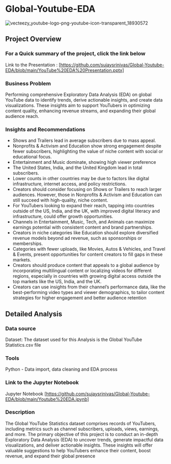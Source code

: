 # Global-Youtube-EDA

  ![vecteezy_youtube-logo-png-youtube-icon-transparent_18930572](https://github.com/user-attachments/assets/1fbccae5-9363-4fd8-8ba4-48bbc3a295be)

## Project Overview

### For a Quick summary of the project, click the link below

Link to the Presentation : [https://github.com/sujaysrinivas/Global-Youtube-EDA/blob/main/YouTube%20EDA%20Presentation.pptx] 

### Business Problem
Performing comprehensive Exploratory Data Analysis (EDA) on global YouTube data to identify trends, derive actionable insights, and create data visualizations.          These insights aim to support YouTubers in optimizing content quality, enhancing revenue streams, and expanding their global audience reach.

### Insights and Recommendations

* Shows and Trailers lead in average subscribers due to mass appeal.
* Nonprofits & Activism and Education show strong engagement despite fewer subscribers, highlighting the value of niche content with social or educational focus.
* Entertainment and Music dominate, showing high viewer preference
* The United States, India, and the United Kingdom lead in total subscribers.
* Lower counts in other countries may be due to factors like digital infrastructure, internet access, and policy restrictions.
* Creators should consider focusing on Shows or Trailers to reach larger audiences. However, those in Nonprofits & Activism and Education can still succeed with        high-quality, niche content.
* For YouTubers looking to expand their reach, tapping into countries outside of the US, India, and the UK, with improved digital literacy and infrastructure, could    offer growth opportunities.
* Channels in Entertainment, Music, Tech, and Animals can maximize earnings potential with consistent content and brand partnerships.
* Creators in niche categories like Education should explore diversified revenue models beyond ad revenue, such as sponsorships or memberships.
* Categories with fewer uploads, like Movies, Autos & Vehicles, and Travel & Events, present opportunities for content creators to fill gaps in these markets.
* Creators should produce content that appeals to a global audience by incorporating multilingual content or localizing videos for different regions, especially in     countries with growing digital access outside the top markets like the US, India, and the UK.
* Creators can use insights from their channel’s performance data, like the best-performing video types and viewer demographics, to tailor content strategies for       higher engagement and better audience retention

## Detailed Analysis

### Data source
Dataset: The dataset used for this Analysis is the Global YouTube Statistics.csv file

### Tools 
Python - Data import, data cleaning and EDA process

### Link to the Jupyter Notebook

Jupyter Notebook [https://github.com/sujaysrinivas/Global-Youtube-EDA/blob/main/Youtube%20EDA.ipynb]

### Description
The Global YouTube Statistics dataset comprises records of YouTubers, including metrics such as channel subscribers, uploads, views, earnings, and more. The primary objective of this project is to conduct an in-depth Exploratory Data Analysis (EDA) to uncover trends, generate impactful data visualizations, and deliver actionable insights. These insights will offer valuable suggestions to help YouTubers enhance their content, boost revenue, and expand their global presence




